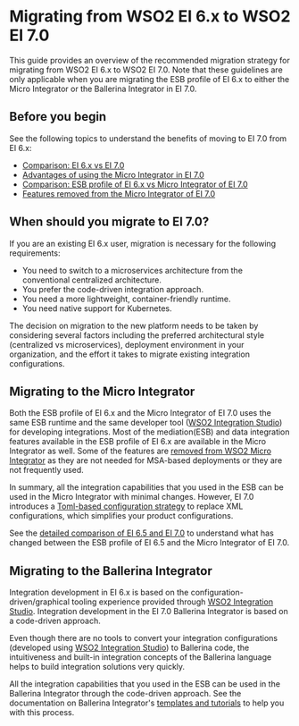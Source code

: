 # Migrating from WSO2 EI 6.x to WSO2 EI 7.0

This guide provides an overview of the recommended migration strategy for migrating from WSO2 EI 6.x to WSO2 EI 7.0. Note that these guidelines are only applicable when you are migrating the ESB profile of EI 6.x to either the Micro Integrator or the Ballerina Integrator in EI 7.0.

## Before you begin

See the following topics to understand the benefits of moving to EI 7.0 from EI 6.x:

-   [Comparison: EI 6.x vs EI 7.0](/references/comparisong-mi7-ei6xx/#comparison-wso2-ei-6xx-vs-wso2-ei-700)
-   [Advantages of using the Micro Integrator in EI 7.0](/references/comparisong-mi7-ei6xx/#advantages-of-using-the-micro-integrator-in-ei-70)
-   [Comparison: ESB profile of EI 6.x vs Micro Integrator of EI 7.0](/references/comparisong-mi7-ei6xx/#comparison-esb-profile-of-ei-6x-vs-micro-integrator-of-ei-70)
-   [Features removed from the Micro Integrator of EI 7.0](/references/comparisong-mi7-ei6xx/#features-removed-from-the-micro-integrator-of-ei-70)

## When should you migrate to EI 7.0?

If you are an existing EI 6.x user, migration is necessary for the following requirements:
 
-   You need to switch to a microservices architecture from the conventional centralized architecture.
-   You prefer the code-driven integration approach.
-   You need a more lightweight, container-friendly runtime.
-   You need native support for Kubernetes.
   
The decision on migration to the new platform needs to be taken by considering several factors including the preferred architectural style (centralized vs microservices), deployment environment in your organization, and the effort it takes to migrate existing integration configurations.

## Migrating to the Micro Integrator 
 
Both the ESB profile of EI 6.x and the Micro Integrator of EI 7.0 uses the same ESB runtime and the same developer tool ([WSO2 Integration Studio](../../develop/WSO2-Integration-Studio)) for developing integrations. Most of the mediation(ESB) and data integration features available in the ESB profile of EI 6.x are available in the Micro Integrator as well. Some of the features are [removed from WSO2 Micro Integrator](/references/comparisong-mi7-ei6xx/#features-not-available-in-wso2-micro-integrator) as they are not needed for MSA-based deployments or they are not frequently used.

In summary, all the integration capabilities that you used in the ESB can be used in the Micro Integrator with minimal changes. However, EI 7.0 introduces a [Toml-based configuration strategy](../../../references/config-catalog) to replace XML configurations, which simplifies your product configurations.
 
See the [detailed comparison of EI 6.5 and EI 7.0](../../references/comparisong-mi7-ei6xx/) to understand what has changed between the ESB profile of EI 6.5 and the Micro Integrator of EI 7.0.

## Migrating to the Ballerina Integrator
 
Integration development in EI 6.x is based on the configuration-driven/graphical tooling experience provided through [WSO2 Integration Studio](../../develop/WSO2-Integration-Studio). Integration development in the EI 7.0 Ballerina Integrator is based on a code-driven approach. 
 
Even though there are no tools to convert your integration configurations (developed using [WSO2 Integration Studio](../../develop/WSO2-Integration-Studio)) to Ballerina code, the intuitiveness and built-in integration concepts of the Ballerina language helps to build integration solutions very quickly. 
 
All the integration capabilities that you used in the ESB can be used in the Ballerina Integrator through the code-driven approach. See the documentation on Ballerina Integrator's [templates and tutorials](https://ei.docs.wso2.com/en/latest/ballerina-integrator/learn/use-cases/) to help you with this process.
